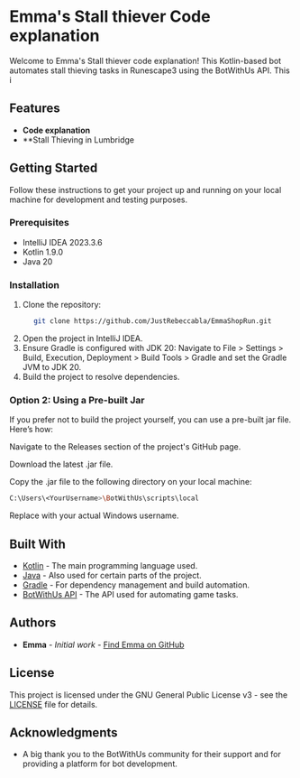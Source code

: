 # Emma's Stall thiever Code explanation

Welcome to Emma's Stall thiever code explanation! This Kotlin-based bot automates stall thieving tasks in Runescape3 using the BotWithUs API.
This i

## Features

- **Code explanation**
- **Stall Thieving in Lumbridge

## Getting Started

Follow these instructions to get your project up and running on your local machine for development and testing purposes.

### Prerequisites

- IntelliJ IDEA 2023.3.6
- Kotlin 1.9.0
- Java 20

### Installation

1. Clone the repository:
```bash
      git clone https://github.com/JustRebeccabla/EmmaShopRun.git
```
2. Open the project in IntelliJ IDEA.
3. Ensure Gradle is configured with JDK 20: Navigate to File > Settings > Build, Execution, Deployment > Build Tools > Gradle and set the Gradle JVM to JDK 20.
4. Build the project to resolve dependencies.


### Option 2: Using a Pre-built Jar

If you prefer not to build the project yourself, you can use a pre-built jar file. Here’s how:


Navigate to the Releases section of the project's GitHub page.

Download the latest .jar file.

Copy the .jar file to the following directory on your local machine:  
```sh 
C:\Users\<YourUsername>\BotWithUs\scripts\local
```
Replace <YourUsername> with your actual Windows username.

## Built With

- [Kotlin](https://kotlinlang.org/) - The main programming language used.
- [Java](https://www.java.com/) - Also used for certain parts of the project.
- [Gradle](https://gradle.org/) - For dependency management and build automation.
- [BotWithUs API](https://botwithus.net/) - The API used for automating game tasks.


## Authors

- **Emma** - *Initial work* - [Find Emma on GitHub](https://github.com/EmBWU)

## License

This project is licensed under the GNU General Public License v3 - see the [LICENSE](LICENSE) file for details.


## Acknowledgments

- A big thank you to the BotWithUs community for their support and for providing a platform for bot development.
